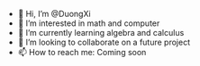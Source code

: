 - 👋 Hi, I’m @DuongXi
- 👀 I’m interested in math and computer
- 🌱 I’m currently learning algebra and calculus
- 💞️ I’m looking to collaborate on a future project
- 📫 How to reach me: Coming soon

<!---
DuongXi/DuongXi is a ✨ special ✨ repository because its `README.md` (this file) appears on your GitHub profile.
You can click the Preview link to take a look at your changes.
--->
